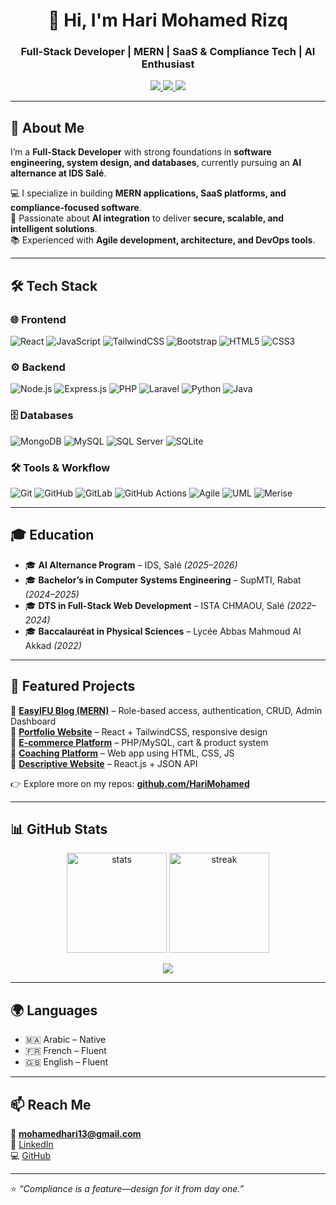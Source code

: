 <h1 align="center">👋 Hi, I'm Hari Mohamed Rizq</h1>
<h3 align="center">Full-Stack Developer | MERN | SaaS & Compliance Tech | AI Enthusiast</h3>

<p align="center">
  <a href="https://www.linkedin.com/in/mohamed-rizq-hari-4a6416249/">
    <img src="https://img.shields.io/badge/-LinkedIn-blue?style=flat-square&logo=linkedin" />
  </a>
  <a href="https://github.com/HariMohamed">
    <img src="https://img.shields.io/github/followers/HariMohamed?label=Follow&style=social" />
  </a>
  <img src="https://komarev.com/ghpvc/?username=HariMohamed&style=flat-square&color=blue" />
</p>

---

## 🚀 About Me  
I’m a **Full-Stack Developer** with strong foundations in **software engineering, system design, and databases**, currently pursuing an **AI alternance at IDS Salé**.  

💻 I specialize in building **MERN applications, SaaS platforms, and compliance-focused software**.  
🤖 Passionate about **AI integration** to deliver **secure, scalable, and intelligent solutions**.  
📚 Experienced with **Agile development, architecture, and DevOps tools**.  

---

## 🛠️ Tech Stack

### 🌐 Frontend
![React](https://img.shields.io/badge/-React-61DAFB?style=for-the-badge&logo=react&logoColor=000)
![JavaScript](https://img.shields.io/badge/-JavaScript-F7DF1E?style=for-the-badge&logo=javascript&logoColor=000)
![TailwindCSS](https://img.shields.io/badge/-TailwindCSS-38B2AC?style=for-the-badge&logo=tailwind-css&logoColor=fff)
![Bootstrap](https://img.shields.io/badge/-Bootstrap-7952B3?style=for-the-badge&logo=bootstrap&logoColor=fff)
![HTML5](https://img.shields.io/badge/-HTML5-E34F26?style=for-the-badge&logo=html5&logoColor=fff)
![CSS3](https://img.shields.io/badge/-CSS3-1572B6?style=for-the-badge&logo=css3&logoColor=fff)

### ⚙️ Backend
![Node.js](https://img.shields.io/badge/-Node.js-43853D?style=for-the-badge&logo=node.js&logoColor=fff)
![Express.js](https://img.shields.io/badge/-Express-000?style=for-the-badge&logo=express&logoColor=fff)
![PHP](https://img.shields.io/badge/-PHP-777BB4?style=for-the-badge&logo=php&logoColor=fff)
![Laravel](https://img.shields.io/badge/-Laravel-FF2D20?style=for-the-badge&logo=laravel&logoColor=fff)
![Python](https://img.shields.io/badge/-Python-3776AB?style=for-the-badge&logo=python&logoColor=fff)
![Java](https://img.shields.io/badge/-Java-ED8B00?style=for-the-badge&logo=java&logoColor=fff)

### 🗄️ Databases
![MongoDB](https://img.shields.io/badge/-MongoDB-4EA94B?style=for-the-badge&logo=mongodb&logoColor=fff)
![MySQL](https://img.shields.io/badge/-MySQL-4479A1?style=for-the-badge&logo=mysql&logoColor=fff)
![SQL Server](https://img.shields.io/badge/-SQL%20Server-CC2927?style=for-the-badge&logo=microsoftsqlserver&logoColor=fff)
![SQLite](https://img.shields.io/badge/-SQLite-003B57?style=for-the-badge&logo=sqlite&logoColor=fff)

### 🛠 Tools & Workflow
![Git](https://img.shields.io/badge/-Git-F05032?style=for-the-badge&logo=git&logoColor=fff)
![GitHub](https://img.shields.io/badge/-GitHub-181717?style=for-the-badge&logo=github&logoColor=fff)
![GitLab](https://img.shields.io/badge/-GitLab-FC6D26?style=for-the-badge&logo=gitlab&logoColor=fff)
![GitHub Actions](https://img.shields.io/badge/-GitHub%20Actions-2088FF?style=for-the-badge&logo=github-actions&logoColor=fff)
![Agile](https://img.shields.io/badge/-Agile-2496ED?style=for-the-badge&logo=scrumalliance&logoColor=fff)
![UML](https://img.shields.io/badge/-UML-02569B?style=for-the-badge)
![Merise](https://img.shields.io/badge/-Merise-00A98F?style=for-the-badge)

---

## 🎓 Education
- 🎓 **AI Alternance Program** – IDS, Salé *(2025–2026)*  
- 🎓 **Bachelor’s in Computer Systems Engineering** – SupMTI, Rabat *(2024–2025)*  
- 🎓 **DTS in Full-Stack Web Development** – ISTA CHMAOU, Salé *(2022–2024)*  
- 🎓 **Baccalauréat in Physical Sciences** – Lycée Abbas Mahmoud Al Akkad *(2022)*  

---

## 📌 Featured Projects
🔹 [**EasyIFU Blog (MERN)**](https://github.com/HariMohamed/Blog-System-interns) – Role-based access, authentication, CRUD, Admin Dashboard  
🔹 [**Portfolio Website**](https://v0-professional-portfolio-website-six-sable.vercel.app/) – React + TailwindCSS, responsive design  
🔹 [**E-commerce Platform**](https://github.com/HariMohamed/E-DIGITAL) – PHP/MySQL, cart & product system  
🔹 [**Coaching Platform**](#) – Web app using HTML, CSS, JS  
🔹 [**Descriptive Website**](https://github.com/HariMohamed/react-app) – React.js + JSON API  

👉 Explore more on my repos: [**github.com/HariMohamed**](https://github.com/HariMohamed)  

---

## 📊 GitHub Stats
<p align="center">
  <img src="https://github-readme-stats.vercel.app/api?username=HariMohamed&show_icons=true&theme=tokyonight" alt="stats" height="160"/>
  <img src="https://github-readme-streak-stats.herokuapp.com/?user=HariMohamed&theme=tokyonight" alt="streak" height="160"/>
</p>

<p align="center">
  <img src="https://github-profile-summary-cards.vercel.app/api/cards/profile-details?username=HariMohamed&theme=tokyonight" />
</p>

---

## 🌍 Languages
- 🇲🇦 Arabic – Native  
- 🇫🇷 French – Fluent  
- 🇬🇧 English – Fluent  

---

## 📫 Reach Me
📧 **mohamedhari13@gmail.com**  
💼 [LinkedIn](https://www.linkedin.com/in/mohamed-rizq-hari-4a6416249/)  
💻 [GitHub](https://github.com/HariMohamed)  

---

⭐ *“Compliance is a feature—design for it from day one.”*
